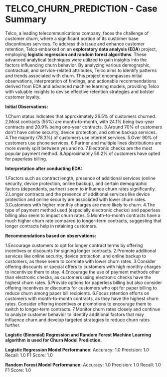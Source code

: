 # TELCO_CHURN_PREDICTION - Case Summary
Telco, a leading telecommunications company, faces the challenge of customer churn, where a significant portion of its customer base discontinues services. To address this issue and enhance customer retention, Telco embarked on an **exploratory data analysis (EDA**) project, employing **logistic regression and random forest algorithms**. These advanced analytical techniques were utilized to gain insights into the factors influencing churn behavior. By analyzing various demographic, contractual, and service-related attributes, Telco aims to identify patterns and trends associated with churn. This project encompasses initial observations, interpretation of findings, and actionable recommendations derived from EDA and advanced machine learning models, providing Telco with valuable insights to devise effective retention strategies and bolster customer loyalty.




**Initial Observations:**

1.Churn status indicates that approximately 26.5% of customers churned.
2.Most contracts (55%) are month-to-month, with 24.1% being two-year contracts and 20.9% being one-year contracts.
3.Around 70% of customers don't have online security, device protection, and online backup services.
4.The majority (78.3%) of customers use internet services.
5.Over 90% of customers use phone services.
6.Partner and multiple lines distributions are more evenly split between yes and no.
7.Electronic checks are the most popular payment method.
8.Approximately 59.2% of customers have opted for paperless billing.

**Interpretation after conducting EDA:**

1.Factors such as contract length, presence of additional services (online security, device protection, online backup), and certain demographic factors (dependents, partner) seem to influence churn rates significantly.
2.Longer contracts and the presence of additional services like device protection and online security are associated with lower churn rates.
3.Customers with higher monthly charges are more likely to churn.
4.The type of payment method used (especially electronic checks) and paperless billing also seem to impact churn rates.
5.Month-to-month contracts have a much higher churn rate compared to longer-term contracts, suggesting that longer contracts help in retaining customers.

**Recommendations based on observations:**

1.Encourage customers to opt for longer contract terms by offering incentives or discounts for signing longer contracts.
2.Promote additional services like online security, device protection, and online backup to customers, as these seem to correlate with lower churn rates.
3.Consider offering discounts or special offers to customers with high monthly charges to incentivize them to stay.
4.Encourage the use of payment methods other than electronic checks, as customers using electronic checks have the highest churn rates.
5.Provide options for paperless billing but also consider offering incentives or discounts for customers who opt for paper billing to reduce churn among paper bill recipients.
6.Focus retention efforts on customers with month-to-month contracts, as they have the highest churn rates. Consider offering incentives or promotions to encourage them to switch to longer-term contracts.
7.Monitor churn rates closely and continue to analyze customer behavior to identify additional factors that may influence churn and develop targeted strategies to reduce churn rates further.

**Logistic (Binomial) Regression and Random Forest Machine Learning algorithm  is used for Churn Model Prediction.**

**Logistic Regression Model Performance:** 
Accuracy: 1.0
Precision: 1.0
Recall: 1.0
F1 Score:  1.0

**Random Forest Model Performance:** 
Accuracy: 1.0
Precision: 1.0
Recall: 1.0
F1 Score: 1.0








